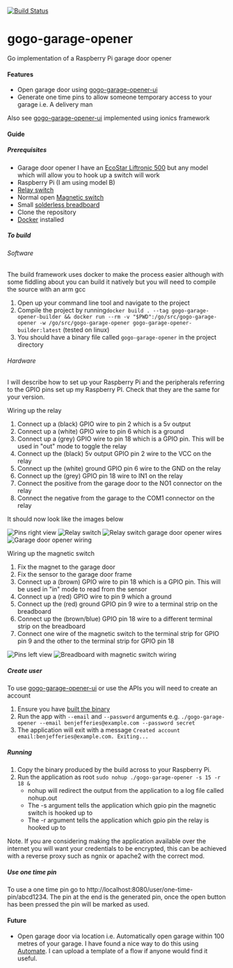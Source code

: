 [![Build Status](https://travis-ci.org/benjefferies/gogo-garage-opener.svg?branch=master)](https://travis-ci.org/benjefferies/gogo-garage-opener)
# gogo-garage-opener
Go implementation of a Raspberry Pi garage door opener

#### Features

* Open garage door using [gogo-garage-opener-ui](https://github.com/benjefferies/gogo-garage-opener-ui)
* Generate one time pins to allow someone temporary access to your garage i.e. A delivery man

Also see [gogo-garage-opener-ui](https://github.com/benjefferies/gogo-garage-opener-ui) implemented using ionics framework

#### Guide
##### Prerequisites

* Garage door opener I have an [EcoStar Liftronic 500](https://www.amazon.co.uk/gp/product/B00520C7M2/ref=oh_aui_detailpage_o03_s00?ie=UTF8&psc=1) but any model which will allow you to hook up a switch will work
* Raspberry Pi (I am using model B)
* [Relay switch](https://www.amazon.co.uk/gp/product/B00J4FTWO2/ref=oh_aui_detailpage_o00_s00?ie=UTF8&psc=1)
* Normal open [Magnetic switch](https://www.amazon.co.uk/gp/product/B0056K5ZC2/ref=oh_aui_detailpage_o00_s00?ie=UTF8&psc=1)
* Small [solderless breadboard](https://www.amazon.co.uk/gp/product/B0040Z4QGA/ref=oh_aui_detailpage_o09_s00?ie=UTF8&psc=1)
* Clone the repository
* [Docker](https://docs.docker.com/engine/installation/) installed

##### To build

###### <a name="software">Software</a>
The build framework uses docker to make the process easier although with some fiddling about you can build it natively but you will need to compile the source with an arm gcc

1. Open up your command line tool and navigate to the project
1. Compile the project by running`docker build . --tag gogo-garage-opener-builder && docker run --rm -v "$PWD":/go/src/gogo-garage-opener -w /go/src/gogo-garage-opener gogo-garage-opener-builder:latest` (tested on linux)
1. You should have a binary file called `gogo-garage-opener` in the project directory

###### Hardware

I will describe how to set up your Raspberry Pi and the peripherals referring to the GPIO pins set up my Raspberry PI. Check that they are the same for your version.

Wiring up the relay

1. Connect up a (black) GPIO wire to pin 2 which is a 5v output
1. Connect up a (white) GPIO wire to pin 6 which is a ground
1. Connect up a (grey) GPIO wire to pin 18 which is a GPIO pin. This will be used in "out" mode to toggle the relay
1. Connect up the (black) 5v output GPIO pin 2 wire to the VCC on the relay
1. Connect up the (white) ground GPIO pin 6 wire to the GND on the relay
1. Connect up the (grey) GPIO pin 18 wire to IN1 on the relay
1. Connect the positive from the garage door to the NO1 connector on the relay
1. Connect the negative from the garage to the COM1 connector on the relay

It should now look like the images below

![Pins right view](img/pin1.jpg)
![Relay switch](img/relay1.jpg)
![Relay switch garage door opener wires](img/relay2.jpg)
![Garage door opener wiring](img/door_opener.jpg)

Wiring up the magnetic switch

1. Fix the magnet to the garage door
1. Fix the sensor to the garage door frame
1. Connect up a (brown) GPIO wire to pin 18 which is a GPIO pin. This will be used in "in" mode to read from the sensor
1. Connect up a (red) GPIO wire to pin 9 which a ground
1. Connect up the (red) ground GPIO pin 9 wire to a terminal strip on the breadboard
1. Connect up the (brown/blue) GPIO pin 18 wire to a different terminal strip on the breadboard
1. Connect one wire of the magnetic switch to the terminal strip for GPIO pin 9 and the other to the terminal strip for GPIO pin 18

![Pins left view](./img/pin2.jpg)
![Breadboard with magnetic switch wiring](img/breadboard.jpg)

##### Create user

To use [gogo-garage-opener-ui](https://github.com/benjefferies/gogo-garage-opener-ui) or use the APIs you will need to create an account

1. Ensure you have [built the binary](#software)
1. Run the app with `--email` and `--password` arguments e.g. `./gogo-garage-opener --email benjefferies@example.com --password secret`
1. The application will exit with a message `Created account email:benjefferies@example.com. Exiting...`

##### Running

1. Copy the binary produced by the build across to your Raspberry Pi.
1. Run the application as root `sudo nohup ./gogo-garage-opener -s 15 -r 18 &`
    * nohup will redirect the output from the application to a log file called nohup.out
    * The -s argument tells the application which gpio pin the magnetic switch is hooked up to
    * The -r argument tells the application which gpio pin the relay is hooked up to
    
Note. If you are considering making the application available over the internet you will want your credentials to be encrypted, this can be achieved with a reverse proxy such as ngnix or apache2 with the correct mod.

##### Use one time pin

To use a one time pin go to http://localhost:8080/user/one-time-pin/abcd1234. The pin at the end is the generated pin, once the open button has been pressed the pin will be marked as used.

#### Future

* Open garage door via location i.e. Automatically open garage within 100 metres of your garage. I have found a nice way to do this using [Automate](http://llamalab.com/automate/). I can upload a template of a flow if anyone would find it useful.